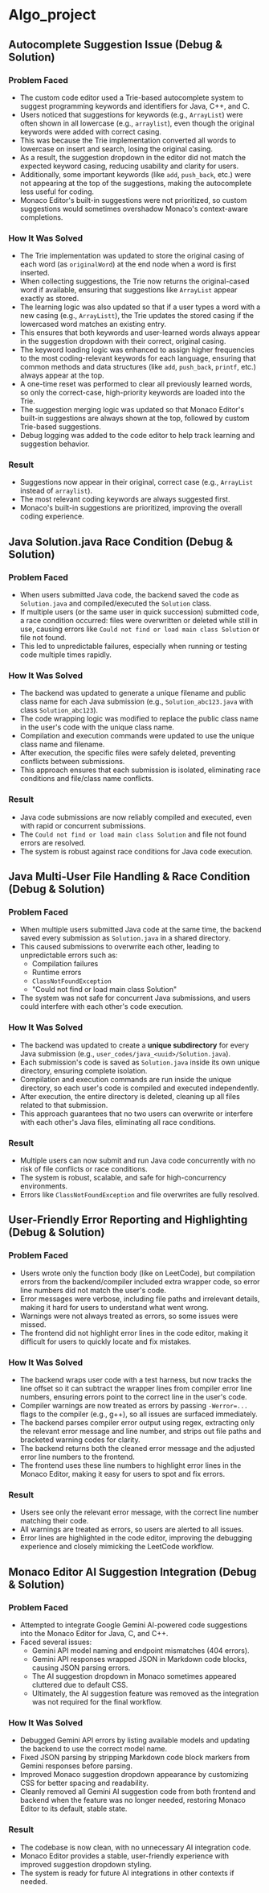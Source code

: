 # Algo_project

## Autocomplete Suggestion Issue (Debug & Solution)

### Problem Faced
- The custom code editor used a Trie-based autocomplete system to suggest programming keywords and identifiers for Java, C++, and C.
- Users noticed that suggestions for keywords (e.g., `ArrayList`) were often shown in all lowercase (e.g., `arraylist`), even though the original keywords were added with correct casing.
- This was because the Trie implementation converted all words to lowercase on insert and search, losing the original casing.
- As a result, the suggestion dropdown in the editor did not match the expected keyword casing, reducing usability and clarity for users.
- Additionally, some important keywords (like `add`, `push_back`, etc.) were not appearing at the top of the suggestions, making the autocomplete less useful for coding.
- Monaco Editor's built-in suggestions were not prioritized, so custom suggestions would sometimes overshadow Monaco's context-aware completions.

### How It Was Solved
- The Trie implementation was updated to store the original casing of each word (as `originalWord`) at the end node when a word is first inserted.
- When collecting suggestions, the Trie now returns the original-cased word if available, ensuring that suggestions like `ArrayList` appear exactly as stored.
- The learning logic was also updated so that if a user types a word with a new casing (e.g., `ArrayListt`), the Trie updates the stored casing if the lowercased word matches an existing entry.
- This ensures that both keywords and user-learned words always appear in the suggestion dropdown with their correct, original casing.
- The keyword loading logic was enhanced to assign higher frequencies to the most coding-relevant keywords for each language, ensuring that common methods and data structures (like `add`, `push_back`, `printf`, etc.) always appear at the top.
- A one-time reset was performed to clear all previously learned words, so only the correct-case, high-priority keywords are loaded into the Trie.
- The suggestion merging logic was updated so that Monaco Editor's built-in suggestions are always shown at the top, followed by custom Trie-based suggestions.
- Debug logging was added to the code editor to help track learning and suggestion behavior.

### Result
- Suggestions now appear in their original, correct case (e.g., `ArrayList` instead of `arraylist`).
- The most relevant coding keywords are always suggested first.
- Monaco's built-in suggestions are prioritized, improving the overall coding experience.

## Java Solution.java Race Condition (Debug & Solution)

### Problem Faced
- When users submitted Java code, the backend saved the code as `Solution.java` and compiled/executed the `Solution` class.
- If multiple users (or the same user in quick succession) submitted code, a race condition occurred: files were overwritten or deleted while still in use, causing errors like `Could not find or load main class Solution` or file not found.
- This led to unpredictable failures, especially when running or testing code multiple times rapidly.

### How It Was Solved
- The backend was updated to generate a unique filename and public class name for each Java submission (e.g., `Solution_abc123.java` with class `Solution_abc123`).
- The code wrapping logic was modified to replace the public class name in the user's code with the unique class name.
- Compilation and execution commands were updated to use the unique class name and filename.
- After execution, the specific files were safely deleted, preventing conflicts between submissions.
- This approach ensures that each submission is isolated, eliminating race conditions and file/class name conflicts.

### Result
- Java code submissions are now reliably compiled and executed, even with rapid or concurrent submissions.
- The `Could not find or load main class Solution` and file not found errors are resolved.
- The system is robust against race conditions for Java code execution.

## Java Multi-User File Handling & Race Condition (Debug & Solution)

### Problem Faced
- When multiple users submitted Java code at the same time, the backend saved every submission as `Solution.java` in a shared directory.
- This caused submissions to overwrite each other, leading to unpredictable errors such as:
  - Compilation failures
  - Runtime errors
  - `ClassNotFoundException`
  - "Could not find or load main class Solution"
- The system was not safe for concurrent Java submissions, and users could interfere with each other's code execution.

### How It Was Solved
- The backend was updated to create a **unique subdirectory** for every Java submission (e.g., `user_codes/java_<uuid>/Solution.java`).
- Each submission's code is saved as `Solution.java` inside its own unique directory, ensuring complete isolation.
- Compilation and execution commands are run inside the unique directory, so each user's code is compiled and executed independently.
- After execution, the entire directory is deleted, cleaning up all files related to that submission.
- This approach guarantees that no two users can overwrite or interfere with each other's Java files, eliminating all race conditions.

### Result
- Multiple users can now submit and run Java code concurrently with no risk of file conflicts or race conditions.
- The system is robust, scalable, and safe for high-concurrency environments.
- Errors like `ClassNotFoundException` and file overwrites are fully resolved.

## User-Friendly Error Reporting and Highlighting (Debug & Solution)

### Problem Faced
- Users wrote only the function body (like on LeetCode), but compilation errors from the backend/compiler included extra wrapper code, so error line numbers did not match the user's code.
- Error messages were verbose, including file paths and irrelevant details, making it hard for users to understand what went wrong.
- Warnings were not always treated as errors, so some issues were missed.
- The frontend did not highlight error lines in the code editor, making it difficult for users to quickly locate and fix mistakes.

### How It Was Solved
- The backend wraps user code with a test harness, but now tracks the line offset so it can subtract the wrapper lines from compiler error line numbers, ensuring errors point to the correct line in the user's code.
- Compiler warnings are now treated as errors by passing `-Werror=...` flags to the compiler (e.g., g++), so all issues are surfaced immediately.
- The backend parses compiler error output using regex, extracting only the relevant error message and line number, and strips out file paths and bracketed warning codes for clarity.
- The backend returns both the cleaned error message and the adjusted error line numbers to the frontend.
- The frontend uses these line numbers to highlight error lines in the Monaco Editor, making it easy for users to spot and fix errors.

### Result
- Users see only the relevant error message, with the correct line number matching their code.
- All warnings are treated as errors, so users are alerted to all issues.
- Error lines are highlighted in the code editor, improving the debugging experience and closely mimicking the LeetCode workflow.

## Monaco Editor AI Suggestion Integration (Debug & Solution)

### Problem Faced
- Attempted to integrate Google Gemini AI-powered code suggestions into the Monaco Editor for Java, C, and C++.
- Faced several issues:
  - Gemini API model naming and endpoint mismatches (404 errors).
  - Gemini API responses wrapped JSON in Markdown code blocks, causing JSON parsing errors.
  - The AI suggestion dropdown in Monaco sometimes appeared cluttered due to default CSS.
  - Ultimately, the AI suggestion feature was removed as the integration was not required for the final workflow.

### How It Was Solved
- Debugged Gemini API errors by listing available models and updating the backend to use the correct model name.
- Fixed JSON parsing by stripping Markdown code block markers from Gemini responses before parsing.
- Improved Monaco suggestion dropdown appearance by customizing CSS for better spacing and readability.
- Cleanly removed all Gemini AI suggestion code from both frontend and backend when the feature was no longer needed, restoring Monaco Editor to its default, stable state.

### Result
- The codebase is now clean, with no unnecessary AI integration code.
- Monaco Editor provides a stable, user-friendly experience with improved suggestion dropdown styling.
- The system is ready for future AI integrations in other contexts if needed.